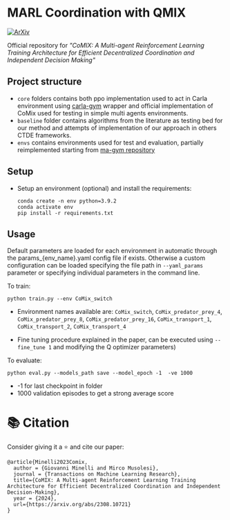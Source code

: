 # MARL Coordination with QMIX

[![ArXiv](https://img.shields.io/badge/arXiv-2308.10721-b31b1b.svg)](https://arxiv.org/abs/2308.10721)

Official repository for *"CoMIX: A Multi-agent Reinforcement Learning Training Architecture for Efficient Decentralized Coordination and Independent Decision Making"*

## Project structure
- `core` folders contains both ppo implementation used to act in Carla environment using [carla-gym](https://github.com/johnMinelli/carla-gym/) wrapper and official implementation of CoMix used for testing in simple multi agents environments.
- `baseline` folder contains algorithms from the literature as testing bed for our method and attempts of implementation of our approach in others CTDE frameworks.
- `envs` contains environments used for test and evaluation, partially reimplemented starting from [ma-gym repository](https://github.com/koulanurag/ma-gym)

## Setup

- Setup an environment (optional) and install the requirements:

  ```
  conda create -n env python=3.9.2
  conda activate env
  pip install -r requirements.txt
  ```

## Usage
Default parameters are loaded for each environment in automatic through the params_{env_name}.yaml config file if exists. Otherwise a custom configuration can be loaded specifying the file path in `--yaml_params` parameter or specifying individual parameters in the command line.

To train:

```
python train.py --env CoMix_switch
```
- Environment names available are: `CoMix_switch`, `CoMix_predator_prey_4`, `CoMix_predator_prey_8`, `CoMix_predator_prey_16`, `CoMix_transport_1`, `CoMix_transport_2`, `CoMix_transport_4` 

- Fine tuning procedure explained in the paper, can be executed using `--fine_tune 1` and modifying the Q optimizer parameters)

To evaluate:
```
python eval.py --models_path save --model_epoch -1  -ve 1000
```
-  -1 for last checkpoint in folder
- 1000 validation episodes to get a strong average score 

# 📚 Citation

Consider giving it a ⭐ and cite our paper:

```
@article{Minelli2023Comix,
  author = {Giovanni Minelli and Mirco Musolesi},
  journal = {Transactions on Machine Learning Research},
  title={CoMIX: A Multi-agent Reinforcement Learning Training Architecture for Efficient Decentralized Coordination and Independent Decision-Making},
  year = {2024},
  url={https://arxiv.org/abs/2308.10721}
}
```